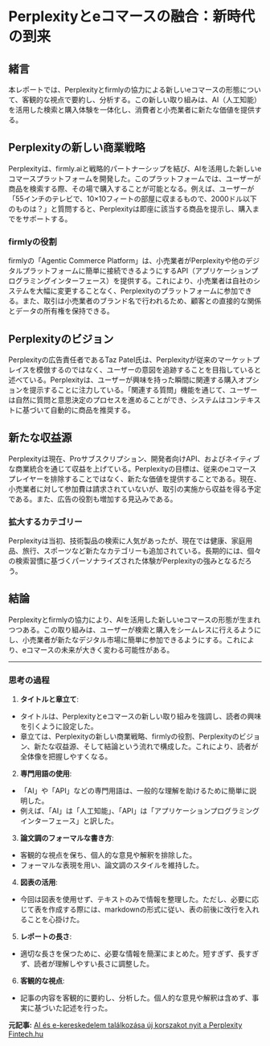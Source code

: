 # Perplexityとeコマースの融合：新時代の到来

## 緒言

本レポートでは、Perplexityとfirmlyの協力による新しいeコマースの形態について、客観的な視点で要約し、分析する。この新しい取り組みは、AI（人工知能）を活用した検索と購入体験を一体化し、消費者と小売業者に新たな価値を提供する。

## Perplexityの新しい商業戦略

Perplexityは、firmly.aiと戦略的パートナーシップを結び、AIを活用した新しいeコマースプラットフォームを開発した。このプラットフォームでは、ユーザーが商品を検索する際、その場で購入することが可能となる。例えば、ユーザーが「55インチのテレビで、10×10フィートの部屋に収まるもので、2000ドル以下のものは？」と質問すると、Perplexityは即座に該当する商品を提示し、購入までをサポートする。

### firmlyの役割

firmlyの「Agentic Commerce Platform」は、小売業者がPerplexityや他のデジタルプラットフォームに簡単に接続できるようにするAPI（アプリケーションプログラミングインターフェース）を提供する。これにより、小売業者は自社のシステムを大幅に変更することなく、Perplexityのプラットフォームに参加できる。また、取引は小売業者のブランド名で行われるため、顧客との直接的な関係とデータの所有権を保持できる。

## Perplexityのビジョン

Perplexityの広告責任者であるTaz Patel氏は、Perplexityが従来のマーケットプレイスを模倣するのではなく、ユーザーの意図を追跡することを目指していると述べている。Perplexityは、ユーザーが興味を持った瞬間に関連する購入オプションを提示することに注力している。「関連する質問」機能を通じて、ユーザーは自然に質問と意思決定のプロセスを進めることができ、システムはコンテキストに基づいて自動的に商品を推奨する。

## 新たな収益源

Perplexityは現在、Proサブスクリプション、開発者向けAPI、およびネイティブな商業統合を通じて収益を上げている。Perplexityの目標は、従来のeコマースプレイヤーを排除することではなく、新たな価値を提供することである。現在、小売業者に対して参加費は請求されていないが、取引の実施から収益を得る予定である。また、広告の役割も増加する見込みである。

### 拡大するカテゴリー

Perplexityは当初、技術製品の検索に人気があったが、現在では健康、家庭用品、旅行、スポーツなど新たなカテゴリーも追加されている。長期的には、個々の検索習慣に基づくパーソナライズされた体験がPerplexityの強みとなるだろう。

## 結論

Perplexityとfirmlyの協力により、AIを活用した新しいeコマースの形態が生まれつつある。この取り組みは、ユーザーが検索と購入をシームレスに行えるようにし、小売業者が新たなデジタル市場に簡単に参加できるようにする。これにより、eコマースの未来が大きく変わる可能性がある。

---

### 思考の過程

1. **タイトルと章立て**:
 - タイトルは、Perplexityとeコマースの新しい取り組みを強調し、読者の興味を引くように設定した。
 - 章立ては、Perplexityの新しい商業戦略、firmlyの役割、Perplexityのビジョン、新たな収益源、そして結論という流れで構成した。これにより、読者が全体像を把握しやすくなる。

2. **専門用語の使用**:
 - 「AI」や「API」などの専門用語は、一般的な理解を助けるために簡単に説明した。
 - 例えば、「AI」は「人工知能」、「API」は「アプリケーションプログラミングインターフェース」と訳した。

3. **論文調のフォーマルな書き方**:
 - 客観的な視点を保ち、個人的な意見や解釈を排除した。
 - フォーマルな表現を用い、論文調のスタイルを維持した。

4. **図表の活用**:
 - 今回は図表を使用せず、テキストのみで情報を整理した。ただし、必要に応じて表を作成する際には、markdownの形式に従い、表の前後に改行を入れることを心掛けた。

5. **レポートの長さ**:
 - 適切な長さを保つために、必要な情報を簡潔にまとめた。短すぎず、長すぎず、読者が理解しやすい長さに調整した。

6. **客観的な視点**:
 - 記事の内容を客観的に要約し、分析した。個人的な意見や解釈は含めず、事実に基づいた記述を行った。

**元記事:** [AI és e-kereskedelem találkozása új korszakot nyit a Perplexity Fintech.hu](https://fintech.hu/ai-es-e-kereskedelem-talalkozasa-uj-korszakot-nyit-a-perplexity/)